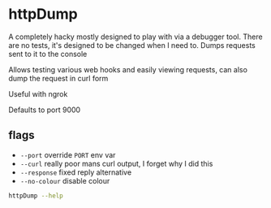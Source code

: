 # httpDump

A completely hacky mostly designed to play with via a debugger tool. There are no tests, it's designed to be changed when I need to. Dumps requests sent to it to the console

Allows testing various web hooks and easily viewing requests, can also dump the request in curl form

Useful with ngrok

Defaults to port 9000

## flags
* `--port` override `PORT` env var
* `--curl` really poor mans curl output, I forget why I did this
* `--response` fixed reply alternative
* `--no-colour` disable colour

```bash
httpDump --help
```
